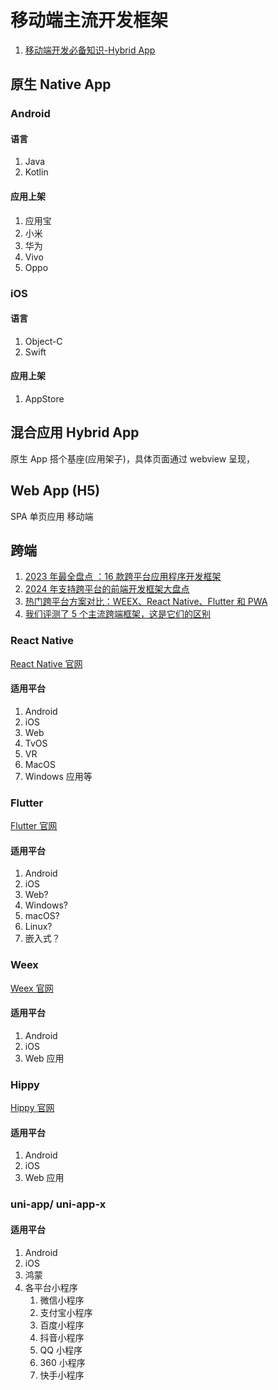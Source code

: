 # 移动端主流开发框架

1. [移动端开发必备知识-Hybrid App](https://juejin.cn/post/7062967241268019214)

## 原生 Native App

### Android

#### 语言

1. Java
2. Kotlin

#### 应用上架

1. 应用宝
2. 小米
3. 华为
4. Vivo
5. Oppo

### iOS

#### 语言

1. Object-C
2. Swift

#### 应用上架

1. AppStore

## 混合应用 Hybrid App

原生 App 搭个基座(应用架子)，具体页面通过 webview 呈现，

## Web App (H5)

SPA 单页应用 移动端

## 跨端

1. [2023 年最全盘点 ：16 款跨平台应用程序开发框架](https://xie.infoq.cn/article/f18e72c9b6dd9786af711bc98)
2. [2024 年支持跨平台的前端开发框架大盘点](https://www.zhanid.com/biancheng/1143.html)
3. [热门跨平台方案对比：WEEX、React Native、Flutter 和 PWA](https://weexapp.com/zh/)
4. [我们评测了 5 个主流跨端框架，这是它们的区别](https://www.infoq.cn/article/abC26cpsX44yCGT*hLzb)

### React Native

[React Native 官网](https://reactnative.cn/)

#### 适用平台

1. Android
2. iOS
3. Web
4. TvOS
5. VR
6. MacOS
7. Windows 应用等

### Flutter

[Flutter 官网](https://flutter.cn/)

#### 适用平台

1. Android
2. iOS
3. Web?
4. Windows?
5. macOS?
6. Linux?
7. 嵌入式？

### Weex

[Weex 官网](https://weexapp.com/zh/)

#### 适用平台

1. Android
2. iOS
3. Web 应用

### Hippy

[Hippy 官网](https://hippyjs.org/#/)

#### 适用平台

1. Android
2. iOS
3. Web 应用

### uni-app/ uni-app-x

#### 适用平台

1. Android
2. iOS
3. 鸿蒙
4. 各平台小程序
   1. 微信小程序
   2. 支付宝小程序
   3. 百度小程序
   4. 抖音小程序
   5. QQ 小程序
   6. 360 小程序
   7. 快手小程序

